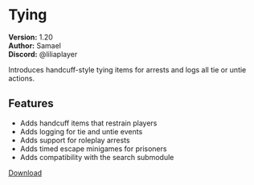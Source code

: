 # Tying

**Version:** 1.20  
**Author:** Samael  
**Discord:** @liliaplayer  

Introduces handcuff-style tying items for arrests and logs all tie or untie actions.

## Features

- Adds handcuff items that restrain players
- Adds logging for tie and untie events
- Adds support for roleplay arrests
- Adds timed escape minigames for prisoners
- Adds compatibility with the search submodule

[Download](https://github.com/LiliaFramework/Modules/raw/refs/heads/gh-pages/tying.zip)
